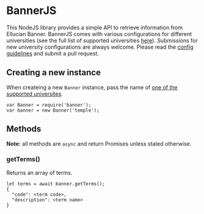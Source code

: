 # BannerJS
This NodeJS library provides a simple API to retrieve information from Ellucian Banner.
BannerJS comes with various configurations for different universities (see the full list of supported universities [here](https://github.com/schedulemaker/bannerjs/wiki/Supported-Universities)). Submissions for new university configurations are always welcome. Please read the [config guidelines](https://github.com/schedulemaker/bannerjs/wiki/University-Config-Guidelines) and submit a pull request.

## Creating a new instance
When createing a new `Banner` instance, pass the name of [one of the supported universites](https://github.com/schedulemaker/bannerjs/wiki/Supported-Universities).
```
var Banner = require('banner');
var banner = new Banner('temple');
```

## Methods
**Note:** all methods are `async` and return Promises unless stated otherwise.
### getTerms()
Returns an array of terms.
```
let terms = await banner.getTerms();
{
  "code": <term code>,
  "description": <term name>
}
```
